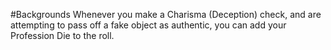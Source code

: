 #Backgrounds
Whenever you make a Charisma (Deception) check, and are attempting to pass off a fake object as authentic, you can add your Profession Die to the roll.